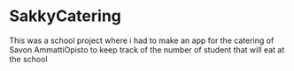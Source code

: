 # SakkyCatering
This was a school project where i had to make an app for the catering of Savon AmmattiOpisto to keep track of the number of student that will eat at the school
